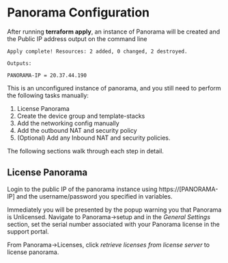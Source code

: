 # Panorama Configuration

After running **terraform apply**, an instance of Panorama will be created and the Public IP address output on the command line

```
Apply complete! Resources: 2 added, 0 changed, 2 destroyed.

Outputs:

PANORAMA-IP = 20.37.44.190
```

This is an unconfigured instance of panorama, and you still need to perform the following tasks manually:

1. License Panorama 
2. Create the device group and template-stacks
3. Add the networking config manually
4. Add the outbound NAT and security policy
5. (Optional) Add any Inbound NAT and security policies.

The following sections walk through each step in detail.

## License Panorama

Login to the public IP of the panorama instance using https://[PANORAMA-IP] and the username/password you specified in
variables.

Immediately you will be presented by the popup warning you that Panorama is Unlicensed. Navigate to Panorama->setup and 
in the *General Settings* section, set the serial number associated with your Panorama license in the support portal.

From Panorama->Licenses, click *retrieve licenses from license server* to license panorama.

